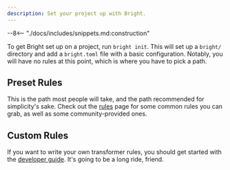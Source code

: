 ```yaml
---
description: Set your project up with Bright.
---
```


--8<-- "./docs/includes/snippets.md:construction"

To get Bright set up on a project, run `bright init`. This will set up a `bright/` directory and add a `bright.toml` file
with a basic configuration. Notably, you will have no rules at this point, which is where you have to pick a path.

## Preset Rules

This is the path most people will take, and the path recommended for simplicity's sake. Check out the [rules](../rules/index.md)
page for some common rules you can grab, as well as some community-provided ones.

## Custom Rules

If you want to write your own transformer rules, you should get started with the [developer guide](../developer-guide/index.md#transformer-development).
It's going to be a long ride, friend.
